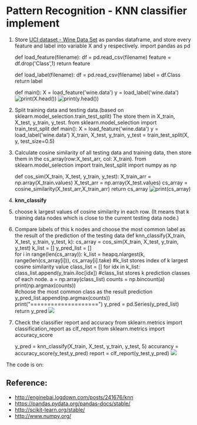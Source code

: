 # Pattern Recognition - KNN classifier implement

  

 

1. Store [UCI dataset - Wine Data Set](https://archive.ics.uci.edu/ml/datasets/wine) as pandas dataframe, and store every feature and label into variable X and y respectively.
    import pandas as pd
    
    def load_feature(filename):
        df = pd.read_csv(filename)
        feature = df.drop('Class',1)
        return feature
    
    def load_label(filename):
        df = pd.read_csv(filename)
        label = df.Class    
        return label
    
    def main():
        X = load_feature('wine.data')
        y = load_label('wine.data')
![print(X.head())](https://d2mxuefqeaa7sj.cloudfront.net/s_B6396EEFC5C76E03FBA1C4BD007CC4555B362DE3F3C76AEF56335C3A30B0C786_1523279485937_image.png)
![print(y.head())](https://d2mxuefqeaa7sj.cloudfront.net/s_B6396EEFC5C76E03FBA1C4BD007CC4555B362DE3F3C76AEF56335C3A30B0C786_1523279655694_2018-04-09+21-12-35+.png)



2. Split training data and testing data.(based on sklearn.model_selection.train_test_split)
  The store them in X_train, X_test, y_train, y_test.
    from sklearn.model_selection import train_test_split
    def main():
        X = load_feature('wine.data')
        y = load_label('wine.data')
        X_train, X_test, y_train, y_test = train_test_split(X, y, test_size=0.5)




3. Calculate cosine similarity of all testing data and training data, then store them in the cs_array(row:X_test_arr, col: X_train).
    from sklearn.model_selection import train_test_split
    import numpy as np
    
    def cos_sim(X_train, X_test, y_train, y_test):
        X_train_arr = np.array(X_train.values)
        X_test_arr = np.array(X_test.values)
        cs_array = cosine_similarity(X_test_arr,X_train_arr)
        return cs_array
![print(cs_array)](https://d2mxuefqeaa7sj.cloudfront.net/s_B6396EEFC5C76E03FBA1C4BD007CC4555B362DE3F3C76AEF56335C3A30B0C786_1523279809296_image.png)




4. **knn_classify**  
  1. choose k largest values of cosine similarity in each row. (It means that k training data nodes which is close to the current testing data node.) 
  2. Compare labels of this k nodes and choose the most common label as the result of the prediction of the testing data
    def knn_classify(X_train, X_test, y_train, y_test, k):
        cs_array = cos_sim(X_train, X_test, y_train, y_test)
        k_list = []
        y_pred_list = []    
        for i in range(len(cs_array)):
            k_list = heapq.nlargest(k, range(len(cs_array[i])), cs_array[i].take) 
            #k_list stores index of k largest cosine similarity value
            class_list = []
            for idx in k_list:
                class_list.append(y_train.iloc[idx])
                #class_list stores k prediction classes of each node.
            a = np.array(class_list)
            counts = np.bincount(a)
            print(np.argmax(counts))    
            #choose the most common class as the result prediction
            y_pred_list.append(np.argmax(counts))
            print("====================")
        y_pred = pd.Series(y_pred_list)
        return y_pred
![](https://d2mxuefqeaa7sj.cloudfront.net/s_B6396EEFC5C76E03FBA1C4BD007CC4555B362DE3F3C76AEF56335C3A30B0C786_1523280363388_image.png)



5. Check the classifier report and accuracy 
    from sklearn.metrics import classification_report as clf_report
    from sklearn.metrics import accuracy_score
    
    y_pred = knn_classify(X_train, X_test, y_train, y_test, 5)
    accurancy = accuracy_score(y_test,y_pred)
    report = clf_report(y_test,y_pred)
![](https://d2mxuefqeaa7sj.cloudfront.net/s_B6396EEFC5C76E03FBA1C4BD007CC4555B362DE3F3C76AEF56335C3A30B0C786_1523280431669_image.png)


The code is on: 

## Reference:
- http://enginebai.logdown.com/posts/241676/knn
- https://pandas.pydata.org/pandas-docs/stable/
- http://scikit-learn.org/stable/
- http://www.numpy.org/

